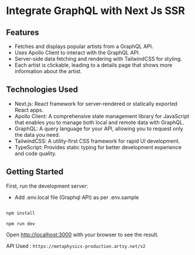 # Integrate GraphQL with Next Js SSR

## Features

- Fetches and displays popular artists from a GraphQL API.
- Uses Apollo Client to interact with the GraphQL API.
- Server-side data fetching and rendering with TailwindCSS for styling.
- Each artist is clickable, leading to a details page that shows more information about the artist.


## Technologies Used

- Next.js: React framework for server-rendered or statically exported React apps.
- Apollo Client: A comprehensive state management library for JavaScript that enables you to manage both local and remote data with GraphQL.
- GraphQL: A query language for your API, allowing you to request only the data you need.
- TailwindCSS: A utility-first CSS framework for rapid UI development.
- TypeScript: Provides static typing for better development experience and code quality.

## Getting Started

First, run the development server:

- Add .env.local file (Graphql API) as per .env.sample

```bash

npm install 

npm run dev

```

Open [http://localhost:3000](http://localhost:3000) with your browser to see the result.

API Used : ```https://metaphysics-production.artsy.net/v2```
